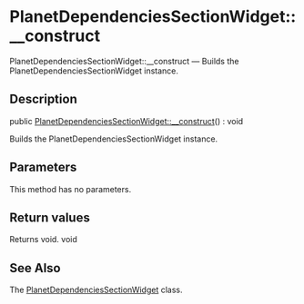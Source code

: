PlanetDependenciesSectionWidget::__construct
================

PlanetDependenciesSectionWidget::__construct — Builds the PlanetDependenciesSectionWidget instance.

Description
---------------


public [PlanetDependenciesSectionWidget::__construct](https://github.com/lingtalfi/DocTools/blob/master/doc/api/DocTools/Widget/PlanetDependenciesSection/PlanetDependenciesSectionWidget/__construct.md)() : void




Builds the PlanetDependenciesSectionWidget instance.




Parameters
--------------

This method has no parameters.


Return values
----------------

Returns void.
void








See Also
-----------

The [PlanetDependenciesSectionWidget](https://github.com/lingtalfi/DocTools/blob/master/doc/api/DocTools/Widget/PlanetDependenciesSection/PlanetDependenciesSectionWidget.md) class.
